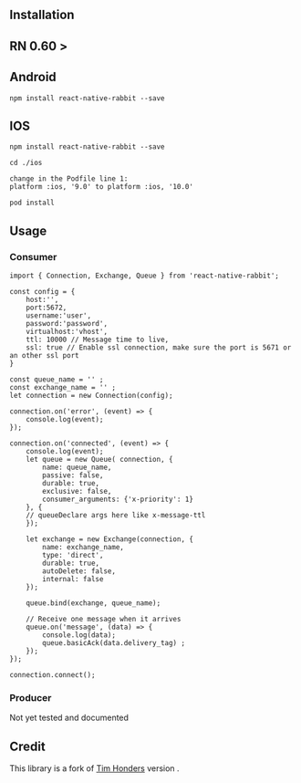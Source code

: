 ## Installation

## RN 0.60 >

## Android

`npm install react-native-rabbit --save`
## IOS

```
npm install react-native-rabbit --save

cd ./ios

change in the Podfile line 1:
platform :ios, '9.0' to platform :ios, '10.0'

pod install
```

## Usage

### Consumer
```
import { Connection, Exchange, Queue } from 'react-native-rabbit';

const config = {
	host:'',
	port:5672,
	username:'user',
	password:'password',
	virtualhost:'vhost',
	ttl: 10000 // Message time to live,
	ssl: true // Enable ssl connection, make sure the port is 5671 or an other ssl port
}

const queue_name = '' ;
const exchange_name = '' ;
let connection = new Connection(config);

connection.on('error', (event) => {
    console.log(event);
});

connection.on('connected', (event) => {
    console.log(event);
	let queue = new Queue( connection, {
		name: queue_name,
		passive: false,
		durable: true,
		exclusive: false,
		consumer_arguments: {'x-priority': 1}
	}, {
	// queueDeclare args here like x-message-ttl
	});

	let exchange = new Exchange(connection, {
		name: exchange_name,
		type: 'direct',
		durable: true,
		autoDelete: false,
		internal: false
	});

	queue.bind(exchange, queue_name);

	// Receive one message when it arrives
	queue.on('message', (data) => {
        console.log(data);
        queue.basicAck(data.delivery_tag) ;
	});
});

connection.connect();
```

### Producer

Not yet tested and documented

## Credit

This library is a fork of [Tim Honders](https://github.com/kegaretail/react-native-rabbitmq) version .